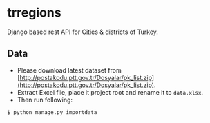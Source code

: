 # trregions
Django based rest API for Cities & districts of Turkey.


## Data
- Please download latest dataset from [http://postakodu.ptt.gov.tr/Dosyalar/pk_list.zip](http://postakodu.ptt.gov.tr/Dosyalar/pk_list.zip).
- Extract Excel file, place it project root and rename it to `data.xlsx`.
- Then run following:
```bash
$ python manage.py importdata
```